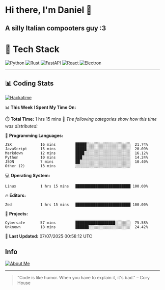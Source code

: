 # Hi there, I'm Daniel 👋

## A silly Italian compooters guy :3

# 🚀 Tech Stack

[![Python](https://img.shields.io/badge/Python-3.13%2B-blue?style=for-the-badge&logo=python&logoColor=white)](https://www.python.org/)
[![Rust](https://img.shields.io/badge/Rust-1.87%2B-black?style=for-the-badge&logo=rust&logoColor=white)](https://www.rust-lang.org/)
[![FastAPI](https://img.shields.io/badge/FastAPI-0.110.0%2B-green?style=for-the-badge&logo=fastapi&logoColor=white)](https://fastapi.tiangolo.com/)
[![React](https://img.shields.io/badge/React-19.1.0%2B-blue?style=for-the-badge&logo=react&logoColor=white)](https://react.dev/)
[![Electron](https://img.shields.io/badge/Electron-36.2.0%2B-dark?style=for-the-badge&logo=electron&logoColor=white)](https://www.electronjs.org/)

---

## 📊 Coding Stats

[![Hackatime](https://img.shields.io/badge/Hackatime-Hack%20Club-orange?style=for-the-badge&logo=wakatime&logoColor=white)](https://hackatime.hackclub.com)

<!--START_SECTION:waka-->
📊 **This Week I Spent My Time On:**

⏱️ **Total Time:** 1 hrs 15 mins
📝 *The following categories show how this time was distributed:*

💬 **Programming Languages:**
```text
JSX             16 mins         █████░░░░░░░░░░░░░░░░░░░░  21.74%
JavaScript      15 mins         █████░░░░░░░░░░░░░░░░░░░░  20.09%
Markdown        12 mins         ████░░░░░░░░░░░░░░░░░░░░░  16.12%
Python          10 mins         ███░░░░░░░░░░░░░░░░░░░░░░  14.24%
JSON            7 mins          ██░░░░░░░░░░░░░░░░░░░░░░░  10.40%
Other (2)       13 mins         ░░░░░░░░░░░░░░░░░░░░░░░░░
```

💻 **Operating System:**
```text
Linux           1 hrs 15 mins   █████████████████████████ 100.00%
```

🔥 **Editors:**
```text
Zed             1 hrs 15 mins   █████████████████████████ 100.00%
```

📁 **Projects:**
```text
Cybersafe       57 mins         ██████████████████░░░░░░░  75.58%
Unknown         18 mins         ██████░░░░░░░░░░░░░░░░░░░  24.42%
```

📅 **Last Updated:** 07/07/2025 00:58:12 UTC

<!--END_SECTION:waka-->


## Info
[![About Me](https://img.shields.io/badge/About--Me-black?style=for-the-badge&logo=numpy&logoColor=white)](https://danielscos.github.io/about_me)

---

> "Code is like humor. When you have to explain it, it's bad." – Cory House

